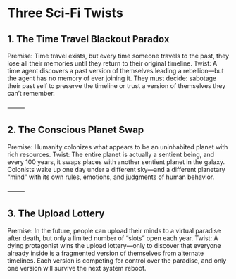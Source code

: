 # Three Sci-Fi Twists

## 1. The Time Travel Blackout Paradox
Premise: Time travel exists, but every time someone travels to the past, they lose all their memories until they return to their original timeline.
Twist: A time agent discovers a past version of themselves leading a rebellion—but the agent has no memory of ever joining it. They must decide: sabotage their past self to preserve the timeline or trust a version of themselves they can’t remember.

⸻

## 2. The Conscious Planet Swap
Premise: Humanity colonizes what appears to be an uninhabited planet with rich resources.
Twist: The entire planet is actually a sentient being, and every 100 years, it swaps places with another sentient planet in the galaxy. Colonists wake up one day under a different sky—and a different planetary “mind” with its own rules, emotions, and judgments of human behavior.

⸻

## 3. The Upload Lottery
Premise: In the future, people can upload their minds to a virtual paradise after death, but only a limited number of “slots” open each year.
Twist: A dying protagonist wins the upload lottery—only to discover that everyone already inside is a fragmented version of themselves from alternate timelines. Each version is competing for control over the paradise, and only one version will survive the next system reboot.
